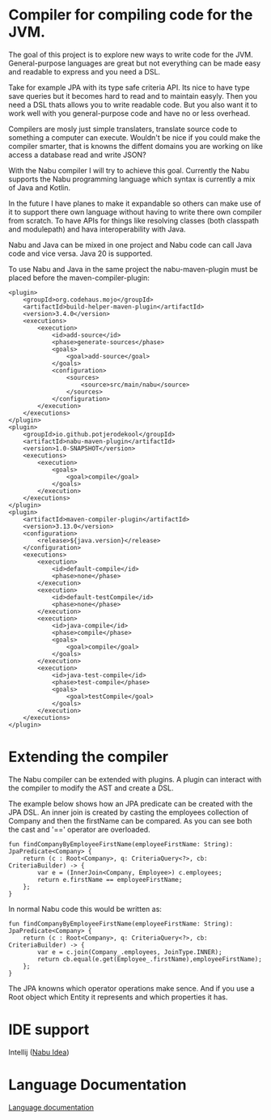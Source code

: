 # Compiler for compiling code for the JVM.

The goal of this project is to explore new ways to write code for the JVM.
General-purpose languages are great but not everything can be made easy and readable to express
and you need a DSL. 

Take for example JPA with its type safe criteria API.
Its nice to have type save queries but it becomes hard to read and to maintain easyly.
Then you need a DSL thats allows you to write readable code.
But you also want it to work well with you general-purpose code and have no or less overhead.

Compilers are mosly just simple translaters, translate source code to something a computer can execute.
Wouldn't be nice if you could make the compiler smarter, that is knowns the diffent domains you are working on
like access a database read and write JSON?

With the Nabu compiler I will try to achieve this goal.
Currently the Nabu supports the Nabu programming language which syntax is currently a mix of Java and Kotlin.

In the future I have planes to make it expandable so others can make use of it to support there own language
without having to write there own compiler from scratch.
To have APIs for things like resolving classes (both classpath and modulepath)
and hava interoperability with Java.

Nabu and Java can be mixed in one project
and Nabu code can call Java code and vice versa.
Java 20 is supported.

To use Nabu and Java in the same project the nabu-maven-plugin must be placed before the maven-compiler-plugin:

    <plugin>
        <groupId>org.codehaus.mojo</groupId>
        <artifactId>build-helper-maven-plugin</artifactId>
        <version>3.4.0</version>
        <executions>
            <execution>
                <id>add-source</id>
                <phase>generate-sources</phase>
                <goals>
                    <goal>add-source</goal>
                </goals>
                <configuration>
                    <sources>
                        <source>src/main/nabu</source>
                    </sources>
                </configuration>
            </execution>
        </executions>
    </plugin>
    <plugin>
        <groupId>io.github.potjerodekool</groupId>
        <artifactId>nabu-maven-plugin</artifactId>
        <version>1.0-SNAPSHOT</version>
        <executions>
            <execution>
                <goals>
                    <goal>compile</goal>
                </goals>
            </execution>
        </executions>
    </plugin>
    <plugin>
        <artifactId>maven-compiler-plugin</artifactId>
        <version>3.13.0</version>
        <configuration>
            <release>${java.version}</release>
        </configuration>
        <executions>
            <execution>
                <id>default-compile</id>
                <phase>none</phase>
            </execution>
            <execution>
                <id>default-testCompile</id>
                <phase>none</phase>
            </execution>
            <execution>
                <id>java-compile</id>
                <phase>compile</phase>
                <goals>
                    <goal>compile</goal>
                </goals>
            </execution>
            <execution>
                <id>java-test-compile</id>
                <phase>test-compile</phase>
                <goals>
                    <goal>testCompile</goal>
                </goals>
            </execution>
        </executions>
    </plugin>

# Extending the compiler
The Nabu compiler can be extended with plugins.
A plugin can interact with the compiler to modify the AST and create
a DSL.

The example below shows how an JPA predicate can be created with the JPA DSL.
An inner join is created by casting the employees collection of Company
and then the firstName can be compared.
As you can see both the cast and '==' operator are overloaded.

    fun findCompanyByEmployeeFirstName(employeeFirstName: String): JpaPredicate<Company> {
        return (c : Root<Company>, q: CriteriaQuery<?>, cb: CriteriaBuilder) -> {
            var e = (InnerJoin<Company, Employee>) c.employees;
            return e.firstName == employeeFirstName;
        };
    }

In normal Nabu code this would be written as:

    fun findCompanyByEmployeeFirstName(employeeFirstName: String): JpaPredicate<Company> {
        return (c : Root<Company>, q: CriteriaQuery<?>, cb: CriteriaBuilder) -> {
            var e = c.join(Company_.employees, JoinType.INNER);
            return cb.equal(e.get(Employee_.firstName),employeeFirstName);
        };
    }

The JPA knowns which operator operations make sence. And if you use a Root object which Entity it represents 
and which properties it has. 

# IDE support

Intellij ([Nabu Idea](https://github.com/potjerodekool/nabu-idea))

# Language Documentation
[Language documentation](docs/index.html)
